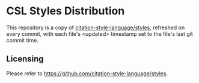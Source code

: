 CSL Styles Distribution
======================

This repository is a copy of [citation-style-language/styles](https://github.com/citation-style-language/styles), refreshed on every commit, with each file's &lt;updated&gt; timestamp set to the file's last git commit time.

Licensing
---------
Please refer to https://github.com/citation-style-language/styles.
